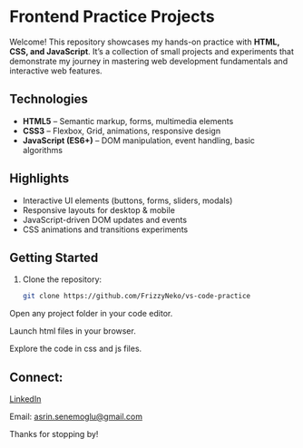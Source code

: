# Frontend Practice Projects

Welcome! This repository showcases my hands-on practice with **HTML, CSS, and JavaScript**. It’s a collection of small projects and experiments that demonstrate my journey in mastering web development fundamentals and interactive web features.

## Technologies
- **HTML5** – Semantic markup, forms, multimedia elements
- **CSS3** – Flexbox, Grid, animations, responsive design
- **JavaScript (ES6+)** – DOM manipulation, event handling, basic algorithms

## Highlights
- Interactive UI elements (buttons, forms, sliders, modals)
- Responsive layouts for desktop & mobile
- JavaScript-driven DOM updates and events
- CSS animations and transitions experiments

## Getting Started
1. Clone the repository:
   ```bash
   git clone https://github.com/FrizzyNeko/vs-code-practice
   
Open any project folder in your code editor.

Launch html files in your browser.

Explore the code in css and js files.


## Connect:

[LinkedIn](https://www.linkedin.com/in/asrinsenemoglu)

Email: asrin.senemoglu@gmail.com

Thanks for stopping by!
